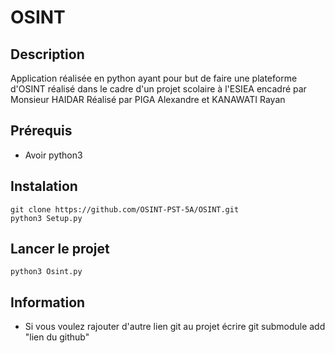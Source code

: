 # OSINT




## Description

Application réalisée en python ayant pour but de faire une plateforme d'OSINT réalisé dans le cadre d'un projet scolaire à l'ESIEA encadré par Monsieur HAIDAR
Réalisé par PIGA Alexandre et KANAWATI Rayan

## Prérequis

 * Avoir python3

## Instalation 

	git clone https://github.com/OSINT-PST-5A/OSINT.git
	python3 Setup.py 

## Lancer le projet

	python3 Osint.py 

## Information

 * Si vous voulez rajouter d'autre lien git au projet écrire git submodule add "lien du github"